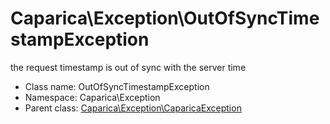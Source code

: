 Caparica\Exception\OutOfSyncTimestampException
===============

the request timestamp is out of sync with the server time




* Class name: OutOfSyncTimestampException
* Namespace: Caparica\Exception
* Parent class: [Caparica\Exception\CaparicaException](Caparica-Exception-CaparicaException.md)








